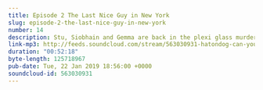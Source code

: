 ```yaml
---
title: Episode 2 The Last Nice Guy in New York
slug: episode-2-the-last-nice-guy-in-new-york
number: 14
description: Stu, Siobhain and Gemma are back in the plexi glass murder cube to talk Manic Pixie Dream Girls, the tremendous piece of imagery provided by the red ladle and a very special game of Fantasy PR ™. Join us on twitter, where our favourite sport is #23;freebasinggggg at @stuartmcp @siobhainma and @gemmaflynn, that email again is gemlflynn@gmail.com, you know what it&#39;s for.
link-mp3: http://feeds.soundcloud.com/stream/563030931-hatondog-can-you-just-say-ep14-episode-2-the-last-nice-guy-in-new-york.mp3
duration: "00:52:18"
byte-length: 125718967
pub-date: Tue, 22 Jan 2019 18:56:00 +0000
soundcloud-id: 563030931
---
```

